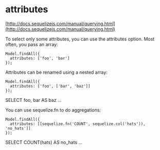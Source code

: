 # attributes

[http://docs.sequelizejs.com/manual/querying.html](http://docs.sequelizejs.com/manual/querying.html)

To select only some attributes, you can use the attributes option. Most often, you pass an array:

```text
Model.findAll({
  attributes: ['foo', 'bar']
});
```

Attributes can be renamed using a nested array:

```text
Model.findAll({
  attributes: ['foo', ['bar', 'baz']]
});
```

SELECT foo, bar AS baz ...

You can use sequelize.fn to do aggregations:

```text
Model.findAll({
  attributes: [[sequelize.fn('COUNT', sequelize.col('hats')), 'no_hats']]
});
```

SELECT COUNT\(hats\) AS no\_hats ...

